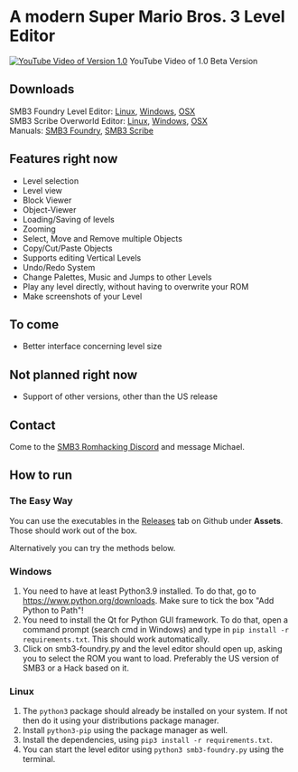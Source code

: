 # A modern Super Mario Bros. 3 Level Editor

[![YouTube Video of Version 1.0](https://i.imgur.com/ZQXDyCr.png)](https://youtu.be/7_22cAffMmE)
YouTube Video of 1.0 Beta Version

## Downloads

SMB3 Foundry Level Editor: <a href="https://github.com/mchlnix/SMB3-Foundry/releases/download/1.1/linux-smb3-foundry">Linux</a>, <a href="https://github.com/mchlnix/SMB3-Foundry/releases/download/1.1/win-smb3-foundry">Windows</a>, <a href="https://github.com/mchlnix/SMB3-Foundry/releases/download/1.1/osx-smb3-foundry">OSX</a>  
SMB3 Scribe Overworld Editor: <a href="https://github.com/mchlnix/SMB3-Foundry/releases/download/1.1/linux-smb3-scribe">Linux</a>, <a href="https://github.com/mchlnix/SMB3-Foundry/releases/download/1.1/win-smb3-scribe">Windows</a>, <a href="https://github.com/mchlnix/SMB3-Foundry/releases/download/1.1/osx-smb3-scribe">OSX</a>  
Manuals: <a href="https://github.com/mchlnix/SMB3-Foundry/releases/download/1.1/manual-foundry.pdf">SMB3 Foundry</a>, <a href="https://github.com/mchlnix/SMB3-Foundry/releases/download/1.1/manual-scribe.pdf">SMB3 Scribe</a>

## Features right now

 - Level selection
 - Level view
 - Block Viewer
 - Object-Viewer
 - Loading/Saving of levels
 - Zooming
 - Select, Move and Remove multiple Objects
 - Copy/Cut/Paste Objects
 - Supports editing Vertical Levels
 - Undo/Redo System
 - Change Palettes, Music and Jumps to other Levels
 - Play any level directly, without having to overwrite your ROM
 - Make screenshots of your Level

## To come

 - Better interface concerning level size

## Not planned right now

 - Support of other versions, other than the US release

## Contact

Come to the [SMB3 Romhacking Discord](https://discord.gg/pm87gm7) and message Michael.

## How to run

### The Easy Way
You can use the executables in the [Releases](https://github.com/mchlnix/SMB3-Foundry/releases) tab on Github under **Assets**. Those should work out of the box.

Alternatively you can try the methods below.

### Windows

1. You need to have at least Python3.9 installed. To do that, go to
https://www.python.org/downloads. Make sure to tick the box "Add Python to
Path"!
2. You need to install the Qt for Python GUI framework. To do that, open a command
prompt (search cmd in Windows) and type in `pip install -r requirements.txt`. This should work automatically.
3. Click on smb3-foundry.py and the level editor should open up, asking you to
select the ROM you want to load. Preferably the US version of SMB3 or a Hack
based on it.

### Linux

1. The `python3` package should already be installed on your system. If not then do it using your distributions package manager.
2. Install `python3-pip` using the package manager as well.
3. Install the dependencies, using `pip3 install -r requirements.txt`.
4. You can start the level editor using `python3 smb3-foundry.py` using the terminal.
